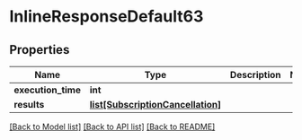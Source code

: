# InlineResponseDefault63

## Properties
Name | Type | Description | Notes
------------ | ------------- | ------------- | -------------
**execution_time** | **int** |  | 
**results** | [**list[SubscriptionCancellation]**](SubscriptionCancellation.md) |  | 

[[Back to Model list]](../README.md#documentation-for-models) [[Back to API list]](../README.md#documentation-for-api-endpoints) [[Back to README]](../README.md)

